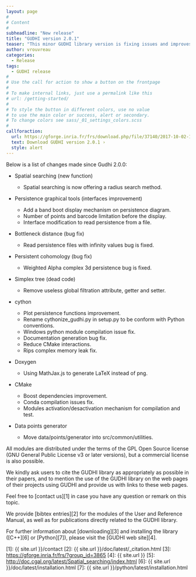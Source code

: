 ```yaml
---
layout: page
#
# Content
#
subheadline: "New release"
title: "GUDHI version 2.0.1"
teaser: "This minor GUDHI library version is fixing issues and improves persistence graphical tools module. All the new modules comes with their Python interface and a lot of examples, even in Python."
author: vrouvreau
categories:
  - Release
tags:
  - GUDHI release
#
# Use the call for action to show a button on the frontpage
#
# To make internal links, just use a permalink like this
# url: /getting-started/
#
# To style the button in different colors, use no value
# to use the main color or success, alert or secondary.
# To change colors see sass/_01_settings_colors.scss
#
callforaction:
  url: https://gforge.inria.fr/frs/download.php/file/37140/2017-10-02-10-19-30_GUDHI_2.0.1.tar.gz
  text: Download GUDHI version 2.0.1 ›
  style: alert
---
```



Below is a list of changes made since Gudhi 2.0.0:

- Spatial searching (new function)

     - Spatial searching is now offering a radius search method.

- Persistence graphical tools (interfaces improvement)

     - Add a band boot display mechanism on persistence diagram.
     - Number of points and barcode limitation before the display.
     - Interface modification to read persistence from a file.

- Bottleneck distance (bug fix)

     - Read persistence files with infinity values bug is fixed.

- Persistent cohomology (bug fix)

     - Weighted Alpha complex 3d persistence bug is fixed.

- Simplex tree (dead code)

     - Remove useless global filtration attribute, getter and setter.

- cython

     - Plot persistence functions improvement.
     - Rename cythonize_gudhi.py in setup.py to be conform with Python conventions.
     - Windows python module compilation issue fix.
     - Documentation generation bug fix.
     - Reduce CMake interactions.
     - Rips complex memory leak fix.

- Doxygen

     - Using MathJax.js to generate LaTeX instead of png.

- CMake

     - Boost dependencies improvement.
     - Conda compilation issues fix.
     - Modules activation/desactivation mechanism for compilation and test.

- Data points generator

     - Move data/points/generator into src/common/utilities.
     

All modules are distributed under the terms of the GPL Open Source license (GNU General Public License v3 or later versions), but a commercial license is also possible.

We kindly ask users to cite the GUDHI library as appropriately as possible in their papers, and to mention the use of the GUDHI library on the web pages of
their projects using GUDHI and provide us with links to these web pages.

Feel free to [contact us][1] in case you have any question or remark on this topic.

We provide [bibtex entries][2] for the modules of the User and Reference Manual, as well as for publications directly related to the GUDHI library. 

For further information about [downloading][3] and installing the library ([C++][6] or [Python][7]), please visit the [GUDHI web site][4].


 [1]: {{ site.url }}/contact
 [2]: {{ site.url }}/doc/latest/_citation.html
 [3]: https://gforge.inria.fr/frs/?group_id=3865
 [4]: {{ site.url }}
 [5]: http://doc.cgal.org/latest/Spatial_searching/index.html
 [6]: {{ site.url }}/doc/latest/installation.html
 [7]: {{ site.url }}/python/latest/installation.html



